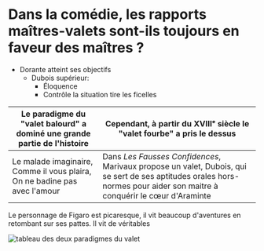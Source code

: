 
# Dans la comédie, les rapports maîtres-valets sont-ils toujours en faveur des maîtres ?

* Dorante atteint ses objectifs
	* Dubois supérieur:
		- Éloquence
		- Contrôle la situation tire les ficelles

| Le paradigme du "valet balourd" a dominé une grande partie de l'histoire | Cependant, à partir du XVIIIᵉ siècle le "valet fourbe" a pris le dessus |
|----|----|
| Le malade imaginaire, Comme il vous plaira, On ne badine pas avec l'amour | Dans *Les Fausses Confidences*, Marivaux propose un valet, Dubois, qui se sert de ses aptitudes orales hors-normes pour aider son maitre à conquérir le cœur d'Araminte|

Le personnage de Figaro est picaresque, il vit beaucoup d'aventures en retombant sur ses pattes. Il vit de véritables 


![tableau des deux paradigmes du valet](https://i.ibb.co/sK4Srz1/4-DD61420-2-B12-4360-B28-E-EFB9-D39-DF8-F6.jpg) 
<!--stackedit_data:
eyJoaXN0b3J5IjpbLTEwODM4NzEzODksLTIyMjE4MjUyNSw5OD
YyMTEzNjUsNTM4MTEyMjQyLC02NzM4NDQwMzBdfQ==
-->